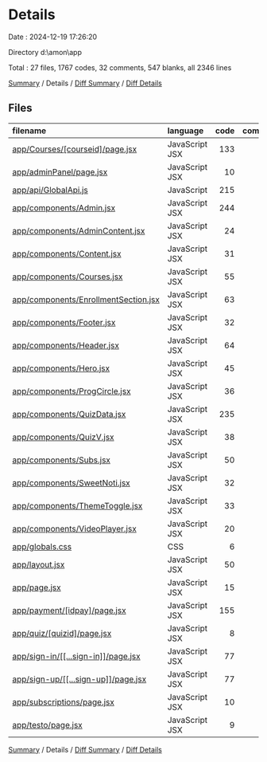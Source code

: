 # Details

Date : 2024-12-19 17:26:20

Directory d:\\amon\\app

Total : 27 files,  1767 codes, 32 comments, 547 blanks, all 2346 lines

[Summary](results.md) / Details / [Diff Summary](diff.md) / [Diff Details](diff-details.md)

## Files
| filename | language | code | comment | blank | total |
| :--- | :--- | ---: | ---: | ---: | ---: |
| [app/Courses/[courseid]/page.jsx](/app/Courses/%5Bcourseid%5D/page.jsx) | JavaScript JSX | 133 | 0 | 81 | 214 |
| [app/adminPanel/page.jsx](/app/adminPanel/page.jsx) | JavaScript JSX | 10 | 0 | 2 | 12 |
| [app/api/GlobalApi.js](/app/api/GlobalApi.js) | JavaScript | 215 | 0 | 51 | 266 |
| [app/components/Admin.jsx](/app/components/Admin.jsx) | JavaScript JSX | 244 | 2 | 57 | 303 |
| [app/components/AdminContent.jsx](/app/components/AdminContent.jsx) | JavaScript JSX | 24 | 0 | 4 | 28 |
| [app/components/Content.jsx](/app/components/Content.jsx) | JavaScript JSX | 31 | 0 | 2 | 33 |
| [app/components/Courses.jsx](/app/components/Courses.jsx) | JavaScript JSX | 55 | 0 | 15 | 70 |
| [app/components/EnrollmentSection.jsx](/app/components/EnrollmentSection.jsx) | JavaScript JSX | 63 | 0 | 30 | 93 |
| [app/components/Footer.jsx](/app/components/Footer.jsx) | JavaScript JSX | 32 | 0 | 9 | 41 |
| [app/components/Header.jsx](/app/components/Header.jsx) | JavaScript JSX | 64 | 1 | 33 | 98 |
| [app/components/Hero.jsx](/app/components/Hero.jsx) | JavaScript JSX | 45 | 0 | 22 | 67 |
| [app/components/ProgCircle.jsx](/app/components/ProgCircle.jsx) | JavaScript JSX | 36 | 0 | 13 | 49 |
| [app/components/QuizData.jsx](/app/components/QuizData.jsx) | JavaScript JSX | 235 | 12 | 62 | 309 |
| [app/components/QuizV.jsx](/app/components/QuizV.jsx) | JavaScript JSX | 38 | 0 | 12 | 50 |
| [app/components/Subs.jsx](/app/components/Subs.jsx) | JavaScript JSX | 50 | 0 | 27 | 77 |
| [app/components/SweetNoti.jsx](/app/components/SweetNoti.jsx) | JavaScript JSX | 32 | 1 | 4 | 37 |
| [app/components/ThemeToggle.jsx](/app/components/ThemeToggle.jsx) | JavaScript JSX | 33 | 2 | 12 | 47 |
| [app/components/VideoPlayer.jsx](/app/components/VideoPlayer.jsx) | JavaScript JSX | 20 | 0 | 5 | 25 |
| [app/globals.css](/app/globals.css) | CSS | 6 | 0 | 10 | 16 |
| [app/layout.jsx](/app/layout.jsx) | JavaScript JSX | 50 | 2 | 16 | 68 |
| [app/page.jsx](/app/page.jsx) | JavaScript JSX | 15 | 0 | 14 | 29 |
| [app/payment/[idpay]/page.jsx](/app/payment/%5Bidpay%5D/page.jsx) | JavaScript JSX | 155 | 0 | 26 | 181 |
| [app/quiz/[quizid]/page.jsx](/app/quiz/%5Bquizid%5D/page.jsx) | JavaScript JSX | 8 | 0 | 5 | 13 |
| [app/sign-in/[[...sign-in]]/page.jsx](/app/sign-in/%5B%5B...sign-in%5D%5D/page.jsx) | JavaScript JSX | 77 | 6 | 12 | 95 |
| [app/sign-up/[[...sign-up]]/page.jsx](/app/sign-up/%5B%5B...sign-up%5D%5D/page.jsx) | JavaScript JSX | 77 | 6 | 12 | 95 |
| [app/subscriptions/page.jsx](/app/subscriptions/page.jsx) | JavaScript JSX | 10 | 0 | 6 | 16 |
| [app/testo/page.jsx](/app/testo/page.jsx) | JavaScript JSX | 9 | 0 | 5 | 14 |

[Summary](results.md) / Details / [Diff Summary](diff.md) / [Diff Details](diff-details.md)